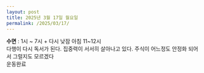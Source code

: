 ```yaml
---
layout: post
title: 2025년 3월 17일 월요일
permalink: /2025/03/17/
---
```

**수면** : 1시 ~ 7시 + 다시 낮잠 아침 11~12시<br/>
다행이 다시 독서가 된다. 집중력이 서서히 살아나고 있다. 주식이 어느정도 안정화 되어서 그럴지도 모르겠다<br/>
운동완료
